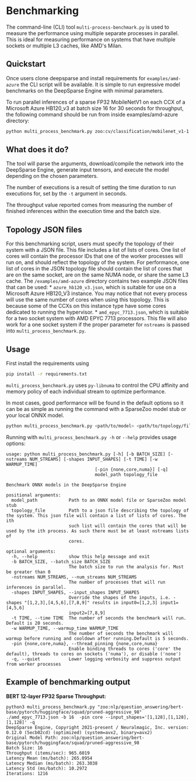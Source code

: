 <!--
Copyright (c) 2021 - present / Neuralmagic, Inc. All Rights Reserved.

Licensed under the Apache License, Version 2.0 (the "License");
you may not use this file except in compliance with the License.
You may obtain a copy of the License at

   http://www.apache.org/licenses/LICENSE-2.0

Unless required by applicable law or agreed to in writing,
software distributed under the License is distributed on an "AS IS" BASIS,
WITHOUT WARRANTIES OR CONDITIONS OF ANY KIND, either express or implied.
See the License for the specific language governing permissions and
limitations under the License.
-->

# Benchmarking

The command-line (CLI) tool `multi-process-benchmark.py` is used to measure the performance using multiple separate processes in parallel. This is ideal for measuring performance on systems that have multiple sockets or multiple L3 caches, like AMD's Milan.

## Quickstart

Once users clone deepsparse and install requirements for `examples/amd-azure` the CLI script will be available.
It is simple to run expressive model benchmarks on the DeepSparse Engine with minimal parameters.

To run parallel inferences of a sparse FP32 MobileNetV1 on each CCX of a Microsoft Azure HB120\_v3 at batch size 16 for 30 seconds for throughput,
the following command should be run from inside examples/amd-azure directory:
```bash
python multi_process_benchmark.py zoo:cv/classification/mobilenet_v1-1.0/pytorch/sparseml/imagenet/pruned-moderate ./azure_hb120_v3.json --batch_size 16 --time 30
```

## What does it do?

The tool will parse the arguments, download/compile the network into the DeepSparse Engine, generate input tensors, and execute the model depending on the chosen parameters.

The number of executions is a result of setting the time duration to run executions for, set by the `-t` argument in seconds.

The throughput value reported comes from measuring the number of finished inferences within the execution time and the batch size.

## Topology JSON files

For this benchmarking script, users must specify the topology of their system with a JSON file.
This file includes a list of lists of cores. 
One list of cores will contain the processor IDs that one of the worker processes will run on, and should reflect the topology of the system. 
For performance, one list of cores in the JSON topology file should contain the list of cores that are on the same socket, are on the same NUMA node, or share the same L3 cache. 
The `/examples/amd-azure` directory contains two example JSON files that can be used:
    * `azure_hb120_v3.json`, which is suitable for use on a Microsoft Azure HB120\_V3 instance. You may notice that not every process will use the same number of cores when using this topology. This is because some of the CCXs on this instance type have some cores dedicated to running the hypervisor.
    * `amd_epyc_7713.json`, which is suitable for a two socket system with AMD EPYC 7713 processors. This file will also work for a one socket system if the proper parameter for `nstreams` is passed into `multi_process_benchmark.py`.

## Usage

First install the requirements using
```bash
pip install -r requirements.txt
```
`multi_process_benchmark.py` uses `py-libnuma` to control the CPU affinity and memory policy of each individual stream to optimize performance.

In most cases, good performance will be found in the default options so it can be as simple as running the command with a SparseZoo model stub or your local ONNX model.

```bash
python multi_process_benchmark.py <path/to/model> <path/to/topology/file>
```

Running with `multi_process_benchmark.py -h` or `--help` provides usage options:

```
usage: python multi_process_benchmark.py [-h] [-b BATCH_SIZE] [-nstreams NUM_STREAMS] [-shapes INPUT_SHAPES] [-t TIME] [-w WARMUP_TIME]
                                  [-pin {none,core,numa}] [-q]
                                  model_path topology_file

Benchmark ONNX models in the DeepSparse Engine

positional arguments:
  model_path            Path to an ONNX model file or SparseZoo model stub
  topology_file         Path to a json file describing the topology of the system. This json file will contain a list of lists of cores. The ith
                        such list will contain the cores that will be used by the ith process. As such there must be at least nstreams lists of
                        cores.

optional arguments:
  -h, --help            show this help message and exit
  -b BATCH_SIZE, --batch_size BATCH_SIZE
                        The batch size to run the analysis for. Must be greater than 0
  -nstreams NUM_STREAMS, --num_streams NUM_STREAMS
                        The number of processes that will run inferences in parallel.
  -shapes INPUT_SHAPES, --input_shapes INPUT_SHAPES
                        Override the shapes of the inputs, i.e. -shapes "[1,2,3],[4,5,6],[7,8,9]" results in input0=[1,2,3] input1=[4,5,6]
                        input2=[7,8,9]
  -t TIME, --time TIME  The number of seconds the benchmark will run. Default is 20 seconds.
  -w WARMUP_TIME, --warmup_time WARMUP_TIME
                        The number of seconds the benchmark will warmup before running and cooldown after running.Default is 5 seconds.
  -pin {none,core,numa}, --thread_pinning {none,core,numa}
                        Enable binding threads to cores ('core' the default), threads to cores on sockets ('numa'), or disable ('none')
  -q, --quiet           Lower logging verbosity and suppress output from worker processes
```

## Example of benchmarking output

**BERT 12-layer FP32 Sparse Throughput:**

```
python3 multi_process_benchmark.py "zoo:nlp/question_answering/bert-base/pytorch/huggingface/squad/pruned-aggressive_98" ./amd_epyc_7713.json -b 16  -pin core --input_shapes='[1,128],[1,128],[1,128]' -q
DeepSparse Engine, Copyright 2021-present / Neuralmagic, Inc. version: 0.12.0 (5ecb02cd) (optimized) (system=avx2, binary=avx2)
Original Model Path: zoo:nlp/question_answering/bert-base/pytorch/huggingface/squad/pruned-aggressive_98
Batch Size: 16
Throughput (items/sec): 965.6019
Latency Mean (ms/batch): 265.0954
Latency Median (ms/batch): 263.3038
Latency Std (ms/batch): 10.2972
Iterations: 1216
```

